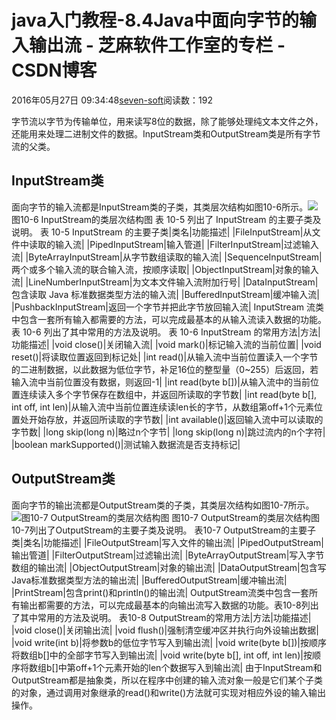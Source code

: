 
# java入门教程-8.4Java中面向字节的输入输出流 -  芝麻软件工作室的专栏 - CSDN博客


2016年05月27日 09:34:48[seven-soft](https://me.csdn.net/softn)阅读数：192


字节流以字节为传输单位，用来读写8位的数据，除了能够处理纯文本文件之外，还能用来处理二进制文件的数据。InputStream类和OutputStream类是所有字节流的父类。
## InputStream类
面向字节的输入流都是InputStream类的子类，其类层次结构如图10-6所示。![](http://www.weixueyuan.net/uploads/allimg/130222/8-1302222326024a.png)
图10-6 InputStream的类层次结构图
表 10-5 列出了 InputStream 的主要子类及说明。
表 10-5 InputStream 的主要子类|类名|功能描述|
|FileInputStream|从文件中读取的输入流|
|PipedInputStream|输入管道|
|FilterInputStream|过滤输入流|
|ByteArrayInputStream|从字节数组读取的输入流|
|SequenceInputStream|两个或多个输入流的联合输入流，按顺序读取|
|ObjectInputStream|对象的输入流|
|LineNumberInputStream|为文本文件输入流附加行号|
|DataInputStream|包含读取 Java 标准数据类型方法的输入流|
|BufferedInputStream|缓冲输入流|
|PushbackInputStream|返回一个字节并把此字节放回输入流|
InputStream 流类中包含一套所有输入都需要的方法，可以完成最基本的从输入流读入数据的功能。表 10-6 列出了其中常用的方法及说明。
表 10-6 InputStream 的常用方法|方法|功能描述|
|void close()|关闭输入流|
|void mark()|标记输入流的当前位置|
|void reset()|将读取位置返回到标记处|
|int read()|从输入流中当前位置读入一个字节的二进制数据，以此数据为低位字节，补足16位的整型量（0~255）后返回，若输入流中当前位置没有数据，则返回-1|
|int read(byte b[])|从输入流中的当前位置连续读入多个字节保存在数组中，并返回所读取的字节数|
|int read(byte b[], int off, int len)|从输入流中当前位置连续读len长的字节，从数组第off+1个元素位置处开始存放，并返回所读取的字节数|
|int available()|返回输入流中可以读取的字节数|
|long skip(long n)|略过n个字节|
|long skip(long n)|跳过流内的n个字符|
|boolean markSupported()|测试输入数据流是否支持标记|
## OutputStream类
面向字节的输出流都是OutputStream类的子类，其类层次结构如图10-7所示。![图10-7 OutputStream的类层次结构图](http://www.weixueyuan.net/uploads/allimg/130222/8-1302222312562N.jpg)
图10-7 OutputStream的类层次结构图
10-7列出了OutputStream的主要子类及说明。
表10-7 OutputStream的主要子类|类名|功能描述|
|FileOutputStream|写入文件的输出流|
|PipedOutputStream|输出管道|
|FilterOutputStream|过滤输出流|
|ByteArrayOutputStream|写入字节数组的输出流|
|ObjectOutputStream|对象的输出流|
|DataOutputStream|包含写Java标准数据类型方法的输出流|
|BufferedOutputStream|缓冲输出流|
|PrintStream|包含print()和println()的输出流|
OutputStream流类中包含一套所有输出都需要的方法，可以完成最基本的向输出流写入数据的功能。表10-8列出了其中常用的方法及说明。
表10-8 OutputStream的常用方法|方法|功能描述|
|void close()|关闭输出流|
|void flush()|强制清空缓冲区并执行向外设输出数据|
|void write(int b)|将参数b的低位字节写入到输出流|
|void write(byte b[])|按顺序将数组b[]中的全部字节写入到输出流|
|void write(byte b[], int off, int len)|按顺序将数组b[]中第off+1个元素开始的len个数据写入到输出流|
由于InputStream和OutputStream都是抽象类，所以在程序中创建的输入流对象一般是它们某个子类的对象，通过调用对象继承的read()和write()方法就可实现对相应外设的输入输出操作。

